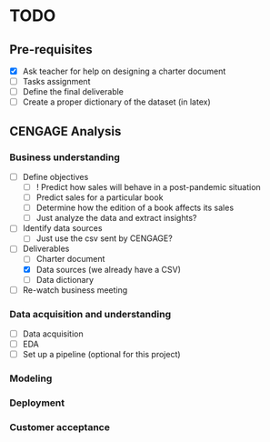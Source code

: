 # TODO

## Pre-requisites

- [x] Ask teacher for help on designing a charter document
- [ ] Tasks assignment
- [ ] Define the final deliverable
- [ ] Create a proper dictionary of the dataset (in latex)

## CENGAGE Analysis

### Business understanding

- [ ] Define objectives
  - [ ] ! Predict how sales will behave in a post-pandemic situation
  - [ ] Predict sales for a particular book
  - [ ] Determine how the edition of a book affects its sales
  - [ ] Just analyze the data and extract insights?
- [ ] Identify data sources
  - [ ] Just use the csv sent by CENGAGE?
- [ ] Deliverables
  - [ ] Charter document
  - [x] Data sources (we already have a CSV)
  - [ ] Data dictionary
- [ ] Re-watch business meeting

### Data acquisition and understanding

- [ ] Data acquisition
- [ ] EDA
- [ ] Set up a pipeline (optional for this project)

### Modeling

### Deployment

### Customer acceptance

